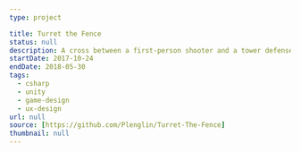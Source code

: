 ```yaml
---
type: project

title: Turret the Fence
status: null
description: A cross between a first-person shooter and a tower defense game
startDate: 2017-10-24
endDate: 2018-05-30
tags:
  - csharp
  - unity
  - game-design
  - ux-design
url: null
source: [https://github.com/Plenglin/Turret-The-Fence]
thumbnail: null
---
```

